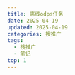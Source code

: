 ```yaml
---
title: 离线odps任务
date: 2025-04-19
updated: 2025-04-19
categories: 搜推广
tags:
  - 搜推广
  - 笔记
top: 1
---
```



